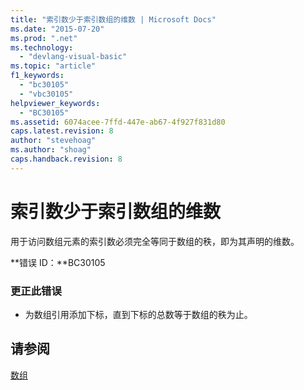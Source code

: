 ```yaml
---
title: "索引数少于索引数组的维数 | Microsoft Docs"
ms.date: "2015-07-20"
ms.prod: ".net"
ms.technology: 
  - "devlang-visual-basic"
ms.topic: "article"
f1_keywords: 
  - "bc30105"
  - "vbc30105"
helpviewer_keywords: 
  - "BC30105"
ms.assetid: 6074acee-7ffd-447e-ab67-4f927f831d80
caps.latest.revision: 8
author: "stevehoag"
ms.author: "shoag"
caps.handback.revision: 8
---
```

# 索引数少于索引数组的维数
用于访问数组元素的索引数必须完全等同于数组的秩，即为其声明的维数。  
  
 **错误 ID：**BC30105  
  
### 更正此错误  
  
-   为数组引用添加下标，直到下标的总数等于数组的秩为止。  
  
## 请参阅  
 [数组](../../visual-basic/programming-guide/language-features/arrays/index.md)